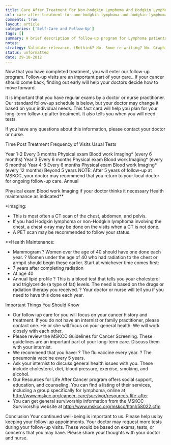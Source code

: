 ```yaml
---
title: Care After Treatment For Non-hodgkin Lymphoma And Hodgkin Lymphoma 
url: care-after-treatment-for-non-hodgkin-lymphoma-and-hodgkin-lymphoma
comments: true
layout: article
categories: ['Self-Care and Follow-Up']
tags: []
summary: A brief description of follow-up program for Lymphoma patients.
notes:
strategy: Validate relevance. (Rethink? No. Some re-writing? No. Graphics or diagrams? No. Photography? No. Podcast or audio? No. Video? No)
status: unformatted 
date: 29-10-2012
---
```

Now that you have completed treatment, you will enter our follow-up program. Follow-up visits are an important part of your care.. If your cancer should come back, finding out early will help your doctors decide how to move forward.

It is important that you have regular exams by a doctor or nurse practitioner.  Our standard follow-up schedule is below, but your doctor may  change it based on your  individual needs.  This fact card will help you plan for your long-term follow-up after treatment.  It also tells you when you will need  tests.

If you have any questions about this information, please contact your doctor or nurse.


Time Post Treatment
Frequency of Visits
Usual Tests



Year 1-2
Every 3 months
Physical exam
Blood work
Imaging* (every 6 months)
Year 3
Every 6 months
Physical exam
Blood work
Imaging* (every 6 months)
Year 4-5
Every 6 months
Physical exam
Blood work
Imaging* (every 12 months)
Beyond 5 years
NOTE: After 5 years of follow-up at MSKCC, your doctor may recommend that you return to your local doctor for ongoing follow-up care.
Annual

Physical exam
Blood work
Imaging  if  your doctor thinks it necessary 
Health maintenance as indicated**


*Imaging:  
* This is most often a CT scan of the chest, abdomen, and pelvis. 
* If you had Hodgkin lymphoma or non-Hodgkin lymphoma involving the chest, a chest x-ray may be done on the visits when a CT is not done.  
* A PET scan may be recommended to follow your status.

**Health Maintenance:  
* Mammogram
? Women over the age of 40 should have one done each year.
? Women under the age of 40 who had radiation to the chest or armpit should begin these earlier. Start at whichever time comes first:
* 7 years after completing radiation
* At age 40
* Annual lipid profile
? This is a blood test that tells you your cholesterol and triglyceride (a type of fat) levels. The need is based on the drugs or radiation therapy you received.
? Your doctor or nurse will tell you if you need to have this done each year. 

Important Things You Should Know
* Our follow-up care for you will focus on your cancer history and treatment. If you do not have an internist or family practitioner, please contact one. He or she will focus on your general health. We will work closely with each other. 
* Please review the MSKCC Guidelines for Cancer Screening.  These guidelines are an important part of your long-term care.  Discuss them with your internist.  
* We recommend that you have:
? The flu vaccine every year. 
? The pneumonia vaccine every 5 years.
* Ask your internist to discuss general health issues with you. These include cholesterol, diet, blood pressure, exercise, smoking, and alcohol. 
* Our  Resources for Life After Cancer program offers social support, education, and counseling. You can find a listing of their services, including a group specifically for lymphoma,  online at http://www.mskcc.org/cancer-care/survivor/resources-life-after    
* You can get general survivorship information from the MSKCC Survivorship website at http://www.mskcc.org/mskcc/html/58022.cfm


Conclusion
Your continued well-being is important to us.  Please help us by keeping your follow-up appointments.  Your doctor may request more tests during your follow-up visits.  These would be based on exams, tests, or concerns that you may have.  Please share your thoughts with your doctor and nurse.